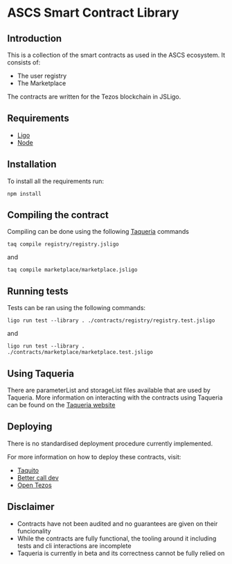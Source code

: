 # ASCS Smart Contract Library

## Introduction

This is a collection of the smart contracts as used in the ASCS ecosystem. It consists of:

- The user registry
- The Marketplace

The contracts are written for the Tezos blockchain in JSLigo.

## Requirements

- [Ligo](https://ligolang.org/docs/intro/installation?lang=jsligo)
- [Node](https://github.com/nvm-sh/nvm)

## Installation

To install all the requirements run:

```shell
npm install
```

## Compiling the contract

Compiling can be done using the following [Taqueria](https://taqueria.io/) commands

```shell
taq compile registry/registry.jsligo
```

and

```shell
taq compile marketplace/marketplace.jsligo
```

## Running tests

Tests can be ran using the following commands:

```shell
ligo run test --library . ./contracts/registry/registry.test.jsligo
```

and

```shell
ligo run test --library . ./contracts/marketplace/marketplace.test.jsligo
```

## Using Taqueria

There are parameterList and storageList files available that are used by Taqueria. More information on interacting with the contracts using Taqueria can be found on the [Taqueria website](https://taqueria.io/)

## Deploying

There is no standardised deployment procedure currently implemented.

For more information on how to deploy these contracts, visit:

- [Taquito](https://taquito.io/docs/originate/)
- [Better call dev](https://better-call.dev/deploy)
- [Open Tezos](https://docs.tezos.com/smart-contracts/deploying)

## Disclaimer

- Contracts have not been audited and no guarantees are given on their funcionality
- While the contracts are fully functional, the tooling around it including tests and cli interactions are incomplete
- Taqueria is currently in beta and its correctness cannot be fully relied on

